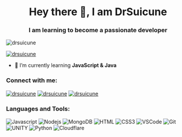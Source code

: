 <h1 align="center">Hey there 👋, I am DrSuicune</h1>
<h3 align="center">I am learning to become a passionate developer</h3>

<p align="left"> <img src="https://komarev.com/ghpvc/?username=drsuicune&label=Profile%20views&color=0e75b6&style=flat" alt="drsuicune" /> </p>

<p align="left"> <a href="https://twitter.com/drsuicune" target="blank"><img src="https://img.shields.io/twitter/follow/drsuicune?logo=twitter&style=for-the-badge" alt="drsuicune" /></a> </p>

- 🌱 I’m currently learning **JavaScript & Java**

<h3 align="left">Connect with me:</h3>
<p align="left">
<a href="https://twitter.com/drsuicune" target="blank"><img align="center" src="https://img.shields.io/badge/Twitter-1DA1F2?style=for-the-badge&logo=twitter&logoColor=white" alt="drsuicune"/></a>
<a href="https://www.youtube.com/@DrSuicune" target="blank"><img align="center" src="https://img.shields.io/badge/YouTube-FF0000?style=for-the-badge&logo=youtube&logoColor=white" alt="drsuicune"/></a>
<a href="https://discord.com/users/763446119312130058" target="blank"><img align="center" src="https://img.shields.io/badge/Discord-5865F2?style=for-the-badge&logo=discord&logoColor=white" alt="drsuicune"/></a>
</p>

<h3 align="left">Languages and Tools:</h3>

![Javascript](https://img.shields.io/badge/Javascript-F0DB4F?style=for-the-badge&labelColor=black&logo=javascript&logoColor=F0DB4F)
![Nodejs](https://img.shields.io/badge/Nodejs-3C873A?style=for-the-badge&labelColor=black&logo=node.js&logoColor=3C873A)
![MongoDB](https://img.shields.io/badge/MongoDB-4EA94B?style=for-the-badge&logo=mongodb&logoColor=white)
![HTML](https://img.shields.io/badge/HTML5-E34F26?style=for-the-badge&logo=html5&logoColor=white)
![CSS3](https://img.shields.io/badge/CSS3-1572B6?style=for-the-badge&logo=css3&logoColor=white)
![VSCode](https://img.shields.io/badge/Visual_Studio-0078d7?style=for-the-badge&logo=visual%20studio&logoColor=white)
![Git](https://img.shields.io/badge/Git-F05032?style=for-the-badge&logo=git&logoColor=white)
![UNITY](https://img.shields.io/badge/Unity-%2320232a.svg?style=for-the-badge&logo=unity&logoColor=white)
![Python](https://img.shields.io/badge/python-3670A0?style=for-the-badge&logo=python&logoColor=ffdd54)
![Cloudflare](https://img.shields.io/badge/Cloudflare-F38020?style=for-the-badge&logo=Cloudflare&logoColor=white)
